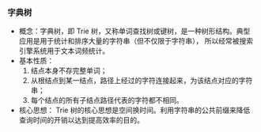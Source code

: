 ### 字典树
- 概念：字典树，即 Trie 树，又称单词查找树或键树，是一种树形结构。典型应用是用于统计和排序大量的字符串（但不仅限于字符串），
  所以经常被搜索引擎系统用于文本词频统计。
- 基本性质：
  1. 结点本身不存完整单词；
  2. 从根结点到某一结点，路径上经过的字符连接起来，为该结点对应的字符串；
  3. 每个结点的所有子结点路径代表的字符都不相同。
- 核心思想：
  Trie 树的核心思想是空间换时间。利用字符串的公共前缀来降低查询时间的开销以达到提高效率的目的。
